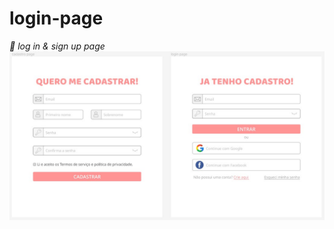 # login-page
<em> 👤 log in & sign up page </em>
<br>
<img align='right' src="https://github.com/yayaflc/login-page/blob/main/screenshot.jpg">
